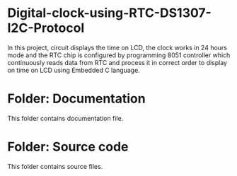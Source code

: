 # Digital-clock-using-RTC-DS1307-I2C-Protocol
  In this project, circuit displays the time on LCD, the clock works in 24 hours mode and the RTC chip is configured by programming 8051 controller which continuously reads data from RTC and process it in correct order to display on time on LCD using Embedded C language.
# Folder: Documentation
  This folder contains documentation file.
# Folder: Source code
  This folder contains source files.
